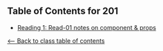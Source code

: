 ## Table of Contents for 201

- [Reading 1: Read-01 notes on component & props](notes1.md)

[<-- Back to class table of contents](../README.md)